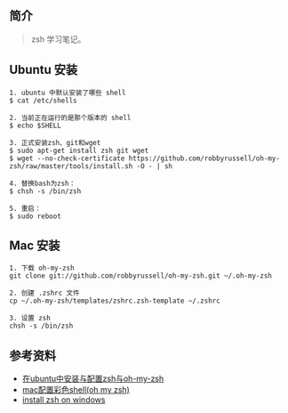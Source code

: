 ## 简介

> zsh 学习笔记。

## Ubuntu 安装

```text
1. ubuntu 中默认安装了哪些 shell  
$ cat /etc/shells

2. 当前正在运行的是那个版本的 shell
$ echo $SHELL

3. 正式安装zsh、git和wget 
$ sudo apt-get install zsh git wget
$ wget --no-check-certificate https://github.com/robbyrussell/oh-my-zsh/raw/master/tools/install.sh -O - | sh

4. 替换bash为zsh： 
$ chsh -s /bin/zsh 

5. 重启： 
$ sudo reboot 
```

## Mac 安装

```text
1. 下载 oh-my-zsh
git clone git://github.com/robbyrussell/oh-my-zsh.git ~/.oh-my-zsh

2. 创建 .zshrc 文件
cp ~/.oh-my-zsh/templates/zshrc.zsh-template ~/.zshrc

3. 设置 zsh
chsh -s /bin/zsh
```

## 参考资料

- [在ubuntu中安装与配置zsh与oh-my-zsh](https://www.jianshu.com/p/546effd99c35)
- [mac配置彩色shell(oh my zsh)](https://www.jianshu.com/p/522c8b464ed8)
- [install zsh on windows](https://www.youtube.com/watch?v=CrWB9zg4fLg)
